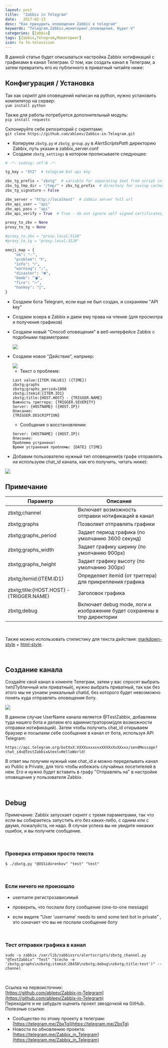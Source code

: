 ```yaml
---
layout: post
title:  "Zabbix in Telegram"
date:   2017-02-13
desc: "Как прикурить оповещения Zabbix к telegram"
keywords: "Telegram,Zabbix,мониторинг,оповещения, Hyper-V"
categories: [Zabbix]
tags: [Zabbix,Telegram,Мониторинг]
icon: fa fa-television
---
```


В данной статье будет описываться настройка Zabbix нотификаций с графиками в канал Телеграм. О том, как создать канал в Телеграм, а затем превратить его из публичного в приватный читайте ниже:  

## Конфигурация / Установка ######

Так как скрипт для оповещений написан на python, нужно установить компилятор на сервер:  
`yum install python`

Также для работы  потребуется дополнительный модуль:  
`pip install requests`

Склонируйте себе репозиторий с скриптами:  
`git clone https://github.com/ableev/Zabbix-in-Telegram.git`

* Копируем `zbxtg.py` и `zbxtg_group.py` в _AlertScriptsPath_ директорию Zabbix, путь указан в zabbix_server.conf
* Создаем `zbxtg_settings` в котором прописываете следующее:

```python
# -*- coding: utf-8 -*-

tg_key = "XYZ"  # telegram bot api key

zbx_tg_prefix = "zbxtg"  # variable for separating text from script info
zbx_tg_tmp_dir = "/tmp/" + zbx_tg_prefix  # directory for saving caches, uids, cookies, etc.
zbx_tg_signature = False

zbx_server = "http://localhost"  # zabbix server full url
zbx_api_user = "api"
zbx_api_pass = "api"
zbx_api_verify = True  # True - do not ignore self signed certificates, False - ignore

proxy_to_zbx = None
proxy_to_tg = None

#proxy_to_zbx = "proxy.local:3128"
#proxy_to_tg = "proxy.local:3128"

emoji_map = {
    "ok": "✅",
    "problem": "❗",
    "info": "ℹ️",
    "warning": "⚠️",
    "disaster": "❌",
    "bomb": "💣",
    "fire": "🔥",
    "hankey": "💩",
}
```

* Создаем бота Telegram, если еще не был создан, и сохраняем "API key"

* Создаем юзера в Zabbix и даем ему права на чтение (для просмотра и получения графиков)

* Создаем новый "Способ оповещения" в веб-интерфейсе Zabbix c подобными параметрами:  

	<img src="{{ site.img_path }}/telegram_zabbix/image1.png">

* Создаем новое "Действие", напрмер:  

	<img src="{{ site.img_path }}/telegram_zabbix/image2.png">

	* Текст о проблеме:  

	```
	Last value:{ITEM.VALUE1} ({TIME})
	zbxtg;graphs
	zbxtg;graphs_period=1800
	zbxtg;itemid:{ITEM.ID1}
	zbxtg;title:{HOST.HOST} - {TRIGGER.NAME}
	Важность триггера: {TRIGGER.SEVERITY}
	Server: {HOSTNAME} ({HOST.IP})
	Описание:
	{TRIGGER.DESCRIPTION}
	```

	* Сообщение о восстановлении:

	```
	Server: {HOSTNAME} ({HOST.IP})
	Описание:
	Проблема устранена!
	Время устранения проблемы: {DATE} {TIME}
	```

* Добавим пользователю нужный тип оповещения(в графе отправлять на используем chat_id канала, как его получить, читать ниже):  

<img src="{{ site.img_path }}/telegram_zabbix/image3.png">

<br>

## Примечание ######

| Параметр | Описание |
|---|---|
| zbxtg;channel  | Включает возможность отправки нотификаций в канал  |
| zbxtg;graphs  | Позволяет отправлять графики  |
| zbxtg;graphs_period  | Задает период графика (по умолчанию 3600 секунд)  |
| zbxtg;graphs_width  | Задает графику ширину (по умолчанию 900px)  |
| zbxtg;graphs_height  | Задает графику высоту (по умолчанию 300px)  |
| zbxtg;itemid:{ITEM.ID1}  | Определяет itemid (от триггера) для прикрепления графика  |
| zbxtg;title:{HOST.HOST} - {TRIGGER.NAME}  | Заголовок графика  |
| zbxtg;debug  | Включает debug mode, логи и изображение будет сохранены в tmp директории  |	

<br>

Также можно использовать стилистику для текста действия:  [markdown-style](https://core.telegram.org/bots/api#markdown-style) + [html-style](https://core.telegram.org/bots/api#html-style).

<br>

## Создание канала ######

Создайте свой канал в клиенте Телеграм, затем у вас спросят выбрать тип(Публичный или приватный), нужно выбрать приватный, так как без этого мы не узнаем уникальный chatid, без которого будет невозможно понять куда отправлять оповещения боту.  

<img src="{{ site.img_path }}/telegram_zabbix/image4.png">  

В данном случае UserName канала является @ТestZabbix, добавляем туда нашего бота и делаем его администратором(для возможности отправки нотификаций). Затем чтобы получить chat_id открываем браузер и посылаем себе сообщение в канал от бота, используя API Telegram:  

`https://api.telegram.org/botXxX:XXXXxxxxxxxXXXXxXxXXxxx/sendMessage?chat_id=@TestZabbix&text=HelloWorld!`

В ответ мы получим нужный нам chat_id и можно переделывать канал из Public в Private, для того чтобы избежать случайных посетителей в нем. Его и нужно будет вставить в графу "Отправлять на" в настройке оповещения у пользователя Zabbix.

<br>

## Debug ######

Примечание: Zabbix запускает скрипт с тремя параметрами, так что если вы собираетесь запустить его без каких-либо, с одним или с двумя, пожалуйста, не надо. В случае успеха вы не увидите никаких ошибок, и вы получите сообщение.

<br>

### Проверка отправки просто текста

`$ ./zbxtg.py "@OSSidorenkov" "test" "test"`

<br>

### Если ничего не произошло

* username регистрозависимый

* проверить, что послали боту сообщение (one-to-one message)

* если видите "User 'username' needs to send some text bot in private" , это означает что вы не послали сообщение боту

<br>

### Тест отправки графика в канал

```sudo -u zabbix /var/lib/zabbixsrv/alertscripts/zbxtg_channel.py "@TestZabbix" "Test" "$(echo -e 'zbxtg;graphs\nzbxtg;itemid:28458\nzbxtg;debug\nzbxtg;title:test')" --channel```

<br>

Ссылка на первоисточник:	
[https://github.com/ableev/Zabbix-in-Telegram](https://github.com/ableev/Zabbix-in-Telegram)	
Переходите и не забудьте оценить проект звездочкой на GitHub.	
Полезные ссылки:	
* Сообщество по этому проекту в телеграм: [https://telegram.me/ZbxTg](https://telegram.me/ZbxTg)
* Новости по обновлению проекта: [https://telegram.me/Zabbix_in_Telegram](https://telegram.me/Zabbix_in_Telegram)
